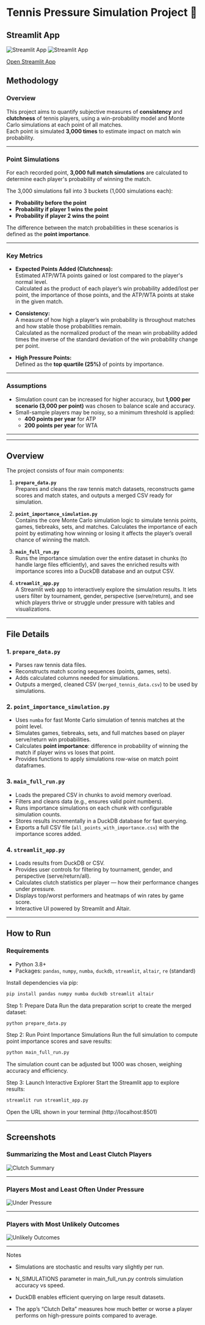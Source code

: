# Tennis Pressure Simulation Project 🎾

## Streamlit App
![Streamlit App](images/streamlit_preview1.png)
![Streamlit App](images/streamlit_preview2.png)

[Open Streamlit App](https://tennis-point-by-point-m8ybckcbdtzd7thhbpgtme.streamlit.app/)

## Methodology

### Overview
This project aims to quantify subjective measures of **consistency** and **clutchness** of tennis players, using a win-probability model and Monte Carlo simulations at each point of all matches.  
Each point is simulated **3,000 times** to estimate impact on match win probability.

---

### Point Simulations
For each recorded point, **3,000 full match simulations** are calculated to determine each player's probability of winning the match.  

The 3,000 simulations fall into 3 buckets (1,000 simulations each):

- **Probability before the point**  
- **Probability if player 1 wins the point**  
- **Probability if player 2 wins the point**  

The difference between the match probabilities in these scenarios is defined as the **point importance**.

---

### Key Metrics
- **Expected Points Added (Clutchness):**  
  Estimated ATP/WTA points gained or lost compared to the player's normal level.  
  Calculated as the product of each player’s win probability added/lost per point, the importance of those points, and the ATP/WTA points at stake in the given match.  

- **Consistency:**  
  A measure of how high a player’s win probability is throughout matches and how stable those probabilities remain.  
  Calculated as the normalized product of the mean win probability added times the inverse of the standard deviation of the win probability change per point.  

- **High Pressure Points:**  
  Defined as the **top quartile (25%)** of points by importance.  

---

### Assumptions
- Simulation count can be increased for higher accuracy, but **1,000 per scenario (3,000 per point)** was chosen to balance scale and accuracy.  
- Small-sample players may be noisy, so a minimum threshold is applied:  
  - **400 points per year** for ATP  
  - **200 points per year** for WTA  

---

---



## Overview

The project consists of four main components:

1. **`prepare_data.py`**  
   Prepares and cleans the raw tennis match datasets, reconstructs game scores and match states, and outputs a merged CSV ready for simulation.

2. **`point_importance_simulation.py`**  
   Contains the core Monte Carlo simulation logic to simulate tennis points, games, tiebreaks, sets, and matches. Calculates the importance of each point by estimating how winning or losing it affects the player’s overall chance of winning the match.

3. **`main_full_run.py`**  
   Runs the importance simulation over the entire dataset in chunks (to handle large files efficiently), and saves the enriched results with importance scores into a DuckDB database and an output CSV.

4. **`streamlit_app.py`**  
   A Streamlit web app to interactively explore the simulation results. It lets users filter by tournament, gender, perspective (serve/return), and see which players thrive or struggle under pressure with tables and visualizations.

---

## File Details

### 1. `prepare_data.py`

- Parses raw tennis data files.
- Reconstructs match scoring sequences (points, games, sets).
- Adds calculated columns needed for simulations.
- Outputs a merged, cleaned CSV (`merged_tennis_data.csv`) to be used by simulations.

### 2. `point_importance_simulation.py`

- Uses `numba` for fast Monte Carlo simulation of tennis matches at the point level.
- Simulates games, tiebreaks, sets, and full matches based on player serve/return win probabilities.
- Calculates **point importance**: difference in probability of winning the match if player wins vs loses that point.
- Provides functions to apply simulations row-wise on match point dataframes.

### 3. `main_full_run.py`

- Loads the prepared CSV in chunks to avoid memory overload.
- Filters and cleans data (e.g., ensures valid point numbers).
- Runs importance simulations on each chunk with configurable simulation counts.
- Stores results incrementally in a DuckDB database for fast querying.
- Exports a full CSV file (`all_points_with_importance.csv`) with the importance scores added.

### 4. `streamlit_app.py`

- Loads results from DuckDB or CSV.
- Provides user controls for filtering by tournament, gender, and perspective (serve/return/all).
- Calculates clutch statistics per player — how their performance changes under pressure.
- Displays top/worst performers and heatmaps of win rates by game score.
- Interactive UI powered by Streamlit and Altair.

---

## How to Run

### Requirements

- Python 3.8+
- Packages: `pandas`, `numpy`, `numba`, `duckdb`, `streamlit`, `altair`, `re` (standard)

Install dependencies via pip:

```bash
pip install pandas numpy numba duckdb streamlit altair
```

Step 1: Prepare Data
Run the data preparation script to create the merged dataset:

```bash
python prepare_data.py
```

Step 2: Run Point Importance Simulations
Run the full simulation to compute point importance scores and save results:

```bash
python main_full_run.py
```

The simulation count can be adjusted but 1000 was chosen, weighing accuracy and efficiency.

Step 3: Launch Interactive Explorer
Start the Streamlit app to explore results:

```bash
streamlit run streamlit_app.py
```

Open the URL shown in your terminal (http://localhost:8501)

---

## Screenshots

### Summarizing the Most and Least Clutch Players
![Clutch Summary](images/clutch_summary.png)

---

### Players Most and Least Often Under Pressure
![Under Pressure](images/pct_of_pressure_points.png)

---

### Players with Most Unlikely Outcomes
![Unlikely Outcomes](images/unlikely_outcomes.png)

---


Notes

- Simulations are stochastic and results vary slightly per run.

- N_SIMULATIONS parameter in main_full_run.py controls simulation accuracy vs speed.

- DuckDB enables efficient querying on large result datasets.

- The app’s “Clutch Delta” measures how much better or worse a player performs on high-pressure points compared to average.


